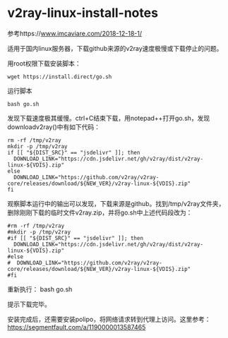 # v2ray-linux-install-notes

参考https://www.imcaviare.com/2018-12-18-1/

适用于国内linux服务器，下载github来源的v2ray速度极慢或下载停止的问题。

用root权限下载安装脚本：
```
wget https://install.direct/go.sh
```
运行脚本
```
bash go.sh
```

发现下载速度极其缓慢。ctrl+C结束下载，用notepad++打开go.sh，发现downloadv2ray()中有如下代码：
```
rm -rf /tmp/v2ray
mkdir -p /tmp/v2ray
if [[ "${DIST_SRC}" == "jsdelivr" ]]; then
  DOWNLOAD_LINK="https://cdn.jsdelivr.net/gh/v2ray/dist/v2ray-linux-${VDIS}.zip"
else
  DOWNLOAD_LINK="https://github.com/v2ray/v2ray-core/releases/download/${NEW_VER}/v2ray-linux-${VDIS}.zip"
fi
```
观察脚本运行中的输出可以发现，下载来源是github。找到/tmp/v2ray文件夹，删除刚刚下载的临时文件v2ray.zip，并将go.sh中上述代码段改为：
```
#rm -rf /tmp/v2ray
#mkdir -p /tmp/v2ray
#if [[ "${DIST_SRC}" == "jsdelivr" ]]; then
  DOWNLOAD_LINK="https://cdn.jsdelivr.net/gh/v2ray/dist/v2ray-linux-${VDIS}.zip"
#else
#  DOWNLOAD_LINK="https://github.com/v2ray/v2ray-core/releases/download/${NEW_VER}/v2ray-linux-${VDIS}.zip"
#fi
```
重新执行：
bash go.sh

提示下载完毕。

安装完成后，还需要安装polipo，将网络请求转到代理上访问。这里参考：https://segmentfault.com/a/1190000013587465

